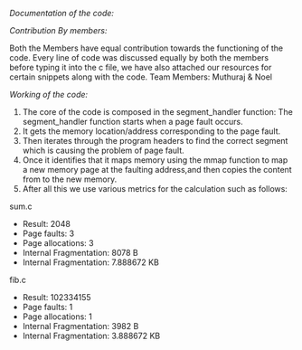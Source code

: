 *Documentation of the code:*


*Contribution By members:*

Both the Members have equal contribution towards the functioning of the code. Every line of code was discussed equally by both the members before typing it into the c file, we have also attached our resources for certain snippets along with the code.
Team Members: Muthuraj & Noel



*Working of the code:*
1. The core of the code is composed in the segment_handler function:
The segment_handler function starts when a page fault occurs.
2. It gets the memory location/address corresponding to the page fault.
3. Then iterates through the program headers to find the correct segment which is causing the problem of page fault.
4. Once it identifies that it maps memory using the mmap function to map a new memory page at the faulting address,and then copies the content from to the new memory.
5. After all this we use various metrics for the calculation such as follows:

sum.c
- Result: 2048
- Page faults: 3
- Page allocations: 3
- Internal Fragmentation: 8078 B
- Internal Fragmentation: 7.888672 KB

fib.c
- Result: 102334155
- Page faults: 1
- Page allocations: 1
- Internal Fragmentation: 3982 B
- Internal Fragmentation: 3.888672 KB
